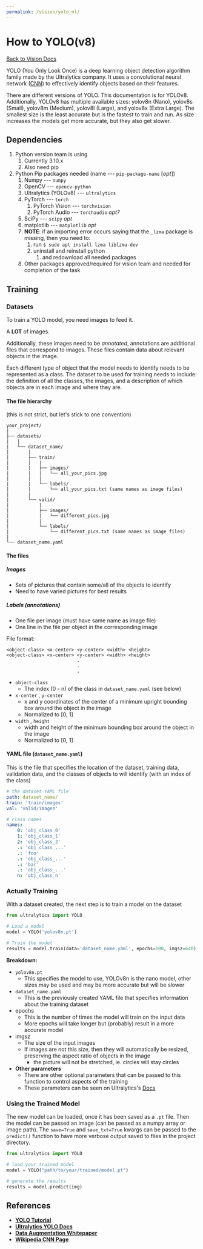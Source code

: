 ```yaml
---
permalink: /vision/yolo_ml/
---
```


# How to YOLO(v8)

[Back to Vision Docs](/docs/vision/)

YOLO (You Only Look Once) is a deep learning object detection algorithm family made by the Ultralytics company. It uses a convolutional neural network ([CNN](https://en.wikipedia.org/wiki/Convolutional_neural_network)) to effectively identify objects based on their features.

There are different versions of YOLO. This documentation is for YOLOv8. Additionally, YOLOv8 has multiple available sizes: yolov8n (Nano), yolov8s (Small), yolov8m (Medium), yolov8l (Large), and yolov8x (Extra Large). The smallest size is the least accurate but is the fastest to train and run. As size increases the models get more accurate, but they also get slower.

## Dependencies

1. Python version team is using
   1. Currently 3.10.x
   2. Also need pip
2. Python Pip packages needed (name --- `pip-package-name` [*opt*])
   1. Numpy --- `numpy`
   2. OpenCV --- `opencv-python`
   3. Ultralytics (YOLOv8) --- `ultralytics`
   4. PyTorch --- `torch`
      1. PyTorch Vision --- `torchvision`
      2. PyTorch Audio --- `torchaudio` *opt?*
   5. SciPy --- `scipy` *opt*
   6. matplotlib --- `matplotlib` *opt*
   7. **NOTE**: if an importing error occurs saying that the `_lzma` package is missing, then you need to:
      1. run `$ sudo apt install lzma liblzma-dev`
      2. uninstall and reinstall python
         1. and redownload all needed packages
   8. Other packages approved/required for vision team and needed for completion of the task

## Training

### Datasets

To train a YOLO model, you need images to feed it.

A **LOT** of images.

Additionally, these images need to be *annotated*, annotations are additional files that correspond to images. These files contain data about relevant objects in the image.

Each different type of object that the model needs to identify needs to be represented as a class. The dataset to be used for training needs to include: the definition of all the classes, the images, and a description of which objects are in each image and where they are.

#### The file hierarchy

(this is not strict, but let's stick to one convention)

	your_project/
	|	
	├── datasets/
	|	|
	|	└── dataset_name/
	|		|
	|		├── train/
	|		|	|
	|		|	├── images/
	|		|	|	└── all_your_pics.jpg
	|		|	|
	|		|	└── labels/
	|		|		└── all_your_pics.txt (same names as image files)
	|		|
	|		└── valid/
	|			|
	|			├── images/
	|			|	└── different_pics.jpg
	|			|
	|			└── labels/
	|				└── different_pics.txt (same names as image files)
	|
	└── dataset_name.yaml

#### The files

##### Images

- Sets of pictures that contain some/all of the objects to identify
- Need to have varied pictures for best results

##### Labels (annotations)

- One file per image (must have same name as image file)
- One line in the file per object in the corresponding image

File format:
```
<object-class> <x-center> <y-center> <width> <height>
<object-class> <x-center> <y-center> <width> <height>
						  .
						  .
						  .
```

 - `object-class`
   - The index (0 - n) of the class in `dataset_name.yaml` (see below)
 - `x-center` , `y-center`
   - x and y coordinates of the center of a minimum upright bounding box around the object in the image
   - Normalized to [0, 1]
 - `width` , `height`
   - width and height of the minimum bounding box around the object in the image
   - Normalized to [0, 1]

#### YAML file (`dataset_name.yaml`)

This is the file that specifies the location of the dataset, training data, validation data, and the classes of objects to will identify (with an index of the class)

```yaml
# the dataset YAML file
path: dataset_name/
train: 'train/images'
val: 'valid/images'

# class names
names:
	0: 'obj_class_0'
	1: 'obj_class_1'
	2: 'obj_class_2'
	.: 'obj_class_...'
	.: 'foo'
	.: 'obj_class_...'
	.: 'bar'
	.: 'obj_class_...'
	n: 'obj_class_n'
```

### Actually Training

With a dataset created, the next step is to train a model on the dataset

```python
from ultralytics import YOLO

# Load a model
model = YOLO('yolov8n.pt')

# Train the model
results = model.train(data='dataset_name.yaml', epochs=100, imgsz=640)
```

**Breakdown:**
 - `yolov8n.pt`
   - This specifies the model to use, YOLOv8n is the nano model, other sizes may be used and may be more accurate but will be slower
 - `dataset_name.yaml`
   - This is the previously created YAML file that specifies information about the training dataset
 - epochs
   - This is the number of times the model will train on the input data
   - More epochs will take longer but (probably) result in a more accurate model
 - imgsz
   - The size of the input images
   - If images are not this size, then they will automatically be resized, preserving the aspect ratio of objects in the image
     - the picture will not be stretched, ie. circles will stay circles
 - **Other parameters**
   - There are other optional parameters that can be passed to this function to control aspects of the training
   - These parameters can be seen on Ultralytics's [Docs](https://docs.ultralytics.com/models/train/#arguments)

### Using the Trained Model

The new model can be loaded, once it has been saved as a `.pt` file. Then the model can be passed an image (can be passed as a numpy array or image path). The `save=True` and `save_txt=True` kwargs can be passed to the `predict()` function to have more verbose output saved to files in the project directory.

```python
from ultralytics import YOLO

# load your trained model
model = YOLO("path/to/your/trained/model.pt")

# generate the results
results = model.predict(img)
```

## References

- **[YOLO Tutorial](https://learnopencv.com/train-yolov8-on-custom-dataset/)**
- **[Ultralytics YOLO Docs](https://docs.ultralytics.com/)**
- **[Data Augmentation Whitepaper](https://journalofbigdata.springeropen.com/articles/10.1186/s40537-019-0197-0)**
- **[Wikipedia CNN Page](https://en.wikipedia.org/wiki/Convolutional_neural_network)**

